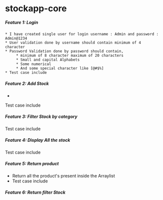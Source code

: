 # stockapp-core


##### Feature 1: Login
  	* I have created single user for login username : Admin and password : Admin@1234
  	* User validation done by username should contain minimum of 4 character
  	* Password Validation done by password should contain,
  		 * minimum of 8 character maximum of 20 characters
		 * Small and capital Alphabets
	 	 * Some numerical
		 * And some special character like [@#$%]
  	* Test case include
  
##### Feature 2: Add Stock
  * 
  Test case include
  
##### Feature 3: Filter Stock by category
  Test case include
  
##### Feature 4: Display All the stock
  Test case include

##### Feature 5: Return product
  * Return all the product's present inside the Arraylist
  * Test case include
  
##### Feature 6: Return filter Stock 
